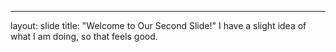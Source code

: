 ---
layout: slide
title: "Welcome to Our Second Slide!"
I have a slight idea of what I am doing, so that feels good.
